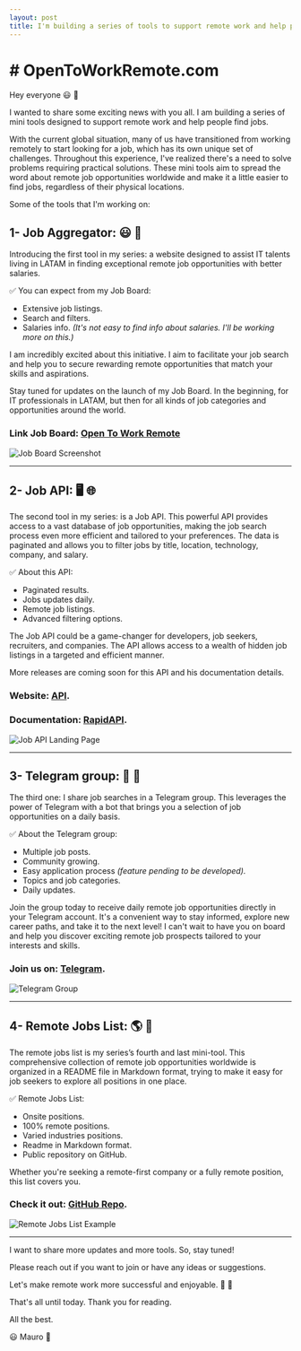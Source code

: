 ```yaml
---
layout: post
title: I'm building a series of tools to support remote work and help people find jobs
---
```


# # OpenToWorkRemote.com

Hey everyone 😃  👋️

I wanted to share some exciting news with you all. I am building a series of mini tools designed to support remote work and help people find jobs.

With the current global situation, many of us have transitioned from working remotely to start looking for a job, which has its own unique set of challenges. Throughout this experience, I've realized there's a need to solve problems requiring practical solutions. These mini tools aim to spread the word about remote job opportunities worldwide and make it a little easier to find jobs, regardless of their physical locations.

Some of the tools that I'm working on:

## 1- Job Aggregator: 😃 👋️

Introducing the first tool in my series: a website designed to assist IT talents living in LATAM in finding exceptional remote job opportunities with better salaries.

 ✅ You can expect from my Job Board:

- Extensive job listings.
- Search and filters.
- Salaries info. *(It's not easy to find info about salaries. I'll be working more on this.)*

I am incredibly excited about this initiative. I aim to facilitate your job search and help you to secure rewarding remote opportunities that match your skills and aspirations.

Stay tuned for updates on the launch of my Job Board. In the beginning, for IT professionals in LATAM, but then for all kinds of job categories and opportunities around the world.

### Link Job Board: [Open To Work Remote](https://opentoworkremote.com)

![Job Board Screenshot](https://dev-to-uploads.s3.amazonaws.com/uploads/articles/ym0chfm3d8muiuzlcr4x.png)

-----

## 2- Job API: 🖥️ 🌐

The second tool in my series: is a Job API. This powerful API provides access to a vast database of job opportunities, making the job search process even more efficient and tailored to your preferences. The data is paginated and allows you to filter jobs by title, location, technology, company, and salary.

 ✅ About this API:

- Paginated results.
- Jobs updates daily.
- Remote job listings.
- Advanced filtering options.

The Job API could be a game-changer for developers, job seekers, recruiters, and companies. The API allows access to a wealth of hidden job listings in a targeted and efficient manner.

More releases are coming soon for this API and his documentation details.

### Website: [API](https://api.opentoworkremote.com).

### Documentation: [RapidAPI](https://rapidapi.com/maurobonfietti/api/open-to-work-remote-api/).

![Job API Landing Page](https://dev-to-uploads.s3.amazonaws.com/uploads/articles/giniuf17gfe3ld5xf887.png)

-----

## 3- Telegram group: 🤖 👥

The third one: I share job searches in a Telegram group. This leverages the power of Telegram with a bot that brings you a selection of job opportunities on a daily basis.

 ✅ About the Telegram group:

- Multiple job posts.
- Community growing.
- Easy application process *(feature pending to be developed).*
- Topics and job categories.
- Daily updates.

Join the group today to receive daily remote job opportunities directly in your Telegram account. It's a convenient way to stay informed, explore new career paths, and take it to the next level! I can't wait to have you on board and help you discover exciting remote job prospects tailored to your interests and skills.

### Join us on: [Telegram](https://t.me/opentoworkremote).

![Telegram Group](https://dev-to-uploads.s3.amazonaws.com/uploads/articles/btpkn3j056vnw8w13orq.png)

-----

## 4- Remote Jobs List: 🌎 📃

The remote jobs list is my series’s fourth and last mini-tool. This comprehensive collection of remote job opportunities worldwide is organized in a README file in Markdown format, trying to make it easy for job seekers to explore all positions in one place.

 ✅ Remote Jobs List:

- Onsite positions.
- 100% remote positions.
- Varied industries positions.
- Readme in Markdown format.
- Public repository on GitHub.

Whether you're seeking a remote-first company or a fully remote position, this list covers you.

### Check it out: [GitHub Repo](https://github.com/maurobonfietti/remote-jobs).

![Remote Jobs List Example](https://dev-to-uploads.s3.amazonaws.com/uploads/articles/ggcioo4r982ey7r8fisv.png)

-----

I want to share more updates and more tools. So, stay tuned!

Please reach out if you want to join or have any ideas or suggestions.

Let's make remote work more successful and enjoyable. 💪 🚀

That's all until today. Thank you for reading.

All the best.

😃 Mauro 👋️
